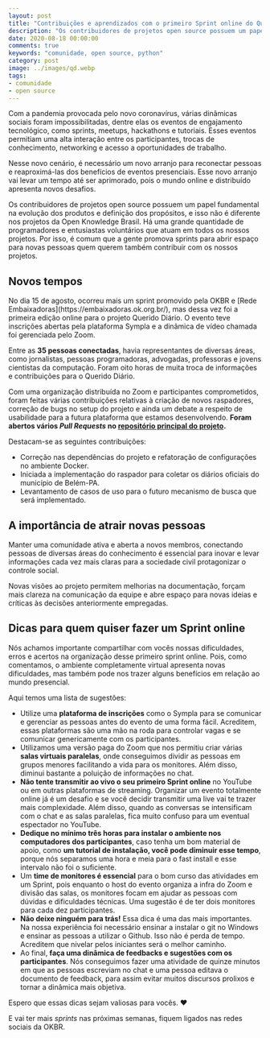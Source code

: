 ```yaml
---
layout: post
title: "Contribuições e aprendizados com o primeiro Sprint online do Querido Diário"
description: "Os contribuidores de projetos open source possuem um papel fundamental na evolução dos produtos e definição dos propósitos, e isso não é diferente nos projetos da Open Knowledge Brasil. Há uma grande quantidade de programadores e entusiastas voluntários que atuam em todos os nossos projetos."
date: 2020-08-18 00:00:00
comments: true
keywords: "comunidade, open source, python"
category: post
image: ../images/qd.webp
tags:
- comunidade
- open source
---
```


Com a pandemia provocada pelo novo coronavírus, várias dinâmicas sociais foram impossibilitadas, dentre elas os eventos de engajamento tecnológico, como sprints, meetups, hackathons e tutoriais. Esses eventos permitiam uma alta interação entre os participantes, trocas de conhecimento, networking e acesso a oportunidades de trabalho.

Nesse novo cenário, é necessário um novo arranjo para reconectar pessoas e reaproximá-las dos benefícios de eventos presenciais. Esse novo arranjo vai levar um tempo até ser aprimorado, pois o mundo online e distribuído apresenta novos desafios.

Os contribuidores de projetos open source possuem um papel fundamental na evolução dos produtos e definição dos propósitos, e isso não é diferente nos projetos da Open Knowledge Brasil. Há uma grande quantidade de programadores e entusiastas voluntários que atuam em todos os nossos projetos. Por isso, é comum que a gente promova sprints para abrir espaço para novas pessoas quem querem também contribuir com os nossos projetos.

<h2>Novos tempos</h2>
No dia 15 de agosto, ocorreu mais um sprint promovido pela OKBR e [Rede Embaixadoras](https://embaixadoras.ok.org.br/), mas dessa vez foi a primeira edição online para o projeto Querido Diário. O evento teve inscrições abertas pela plataforma Sympla e a dinâmica de vídeo chamada foi gerenciada pelo Zoom.

Entre as **35 pessoas conectadas**, havia representantes de diversas áreas, como jornalistas, pessoas programadoras, advogadas, professoras e jovens cientistas da computação. Foram oito horas de muita troca de informações e contribuições para o Querido Diário.

Com uma organização distribuída no Zoom e participantes comprometidos, foram feitas várias contribuições relativas à criação de novos raspadores, correção de bugs no setup do projeto e ainda um debate a respeito de usabilidade para a futura plataforma que estamos desenvolvendo. **Foram abertos vários *Pull Requests* no [repositório principal do projeto](https://github.com/okfn-brasil/querido-diario/pulls).**

Destacam-se as seguintes contribuições:

- Correção nas dependências do projeto e refatoração de configurações no ambiente Docker.
- Iniciada a implementação do raspador para coletar os diários oficiais do município de Belém-PA.
- Levantamento de casos de uso para o futuro mecanismo de busca que será implementado.

<h2>A importância de atrair novas pessoas</h2>
Manter uma comunidade ativa e aberta a novos membros, conectando pessoas de diversas áreas do conhecimento é essencial para inovar e levar informações cada vez mais claras para a sociedade civil protagonizar o controle social.

Novas visões ao projeto permitem melhorias na documentação, forçam mais clareza na comunicação da equipe e abre espaço para novas ideias e críticas às decisões anteriormente empregadas.

<h2>Dicas para quem quiser fazer um Sprint online</h2>
Nós achamos importante compartilhar com vocês nossas dificuldades, erros e acertos na organização desse primeiro sprint online. Pois, como comentamos, o ambiente completamente virtual apresenta novas dificuldades, mas também pode nos trazer alguns benefícios em relação ao mundo presencial.

Aqui temos uma lista de sugestões:

- Utilize uma **plataforma de inscrições** como o Sympla para se comunicar e gerenciar as pessoas antes do evento de uma forma fácil. Acreditem, essas plataformas são uma mão na roda para controlar vagas e se comunicar genericamente com os participantes.
- Utilizamos uma versão paga do Zoom que nos permitiu criar várias **salas virtuais paralelas**, onde conseguimos dividir as pessoas em grupos menores facilitando a vida para os monitores. Além disso, diminui bastante a poluição de informações no chat.
- **Não tente transmitir ao vivo o seu primeiro Sprint online** no YouTube ou em outras plataformas de streaming. Organizar um evento totalmente online já é um desafio e se você decidir transmitir uma live vai te trazer mais complexidade. Além disso, quando as conversas se intensificam com o chat e as salas paralelas, fica muito confuso para um eventual espectador no YouTube.
- **Dedique no mínimo três horas para instalar o ambiente nos computadores dos participantes**, caso tenha um bom material de apoio, como **um tutorial de instalação, você pode diminuir esse tempo**, porque nós separamos uma hora e meia para o fast install e esse intervalo não foi o suficiente.
- Um **time de monitores é essencial** para o bom curso das atividades em um Sprint, pois enquanto o host do evento organiza a infra do Zoom e divisão das salas, os monitores focam em ajudar as pessoas com dúvidas e dificuldades técnicas. Uma sugestão é de ter dois monitores para cada dez participantes.
- **Não deixe ninguém para trás!** Essa dica é uma das mais importantes. Na nossa experiência foi necessário ensinar a instalar o git no Windows e ensinar as pessoas a utilizar o Github. Isso não é perda de tempo. Acreditem que nivelar pelos iniciantes será o melhor caminho.
- Ao final, **faça uma dinâmica de feedbacks e sugestões com os participantes**. Nós conseguimos fazer uma atividade de quinze minutos em que as pessoas escreviam no chat e uma pessoa editava o documento de feedback, para assim evitar muitos discursos prolixos e tornar a dinâmica mais objetiva.

Espero que essas dicas sejam valiosas para vocês. ❤

E vai ter mais *sprints* nas próximas semanas, fiquem ligados nas redes sociais da OKBR.
